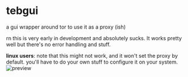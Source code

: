 # tebgui
a gui wrapper around tor to use it as a proxy (ish)

rn this is very early in development and absolutely sucks. It works pretty well but there's no error handling and stuff.

**linux users**: note that this might not work, and it won't set the proxy by default. you'll have to do your own stuff to configure it on your system.
![preview](https://img001.prntscr.com/file/img001/NzIdPQxfQTONEgQGPETW8w.png)